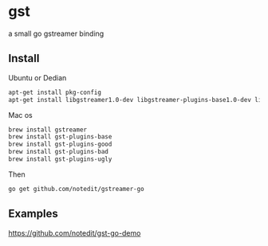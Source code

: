 # gst

a small go gstreamer binding



## Install 

Ubuntu or Dedian

```sh
apt-get install pkg-config
apt-get install libgstreamer1.0-dev libgstreamer-plugins-base1.0-dev libgstreamer-plugins-good1.0-dev libgstreamer-plugins-bad1.0-dev gstreamer1.0-plugins-ugly gstreamer1.0-libav
```

Mac os

```sh
brew install gstreamer
brew install gst-plugins-base
brew install gst-plugins-good
brew install gst-plugins-bad
brew install gst-plugins-ugly
```

Then

```sh
go get github.com/notedit/gstreamer-go
```



## Examples

https://github.com/notedit/gst-go-demo





